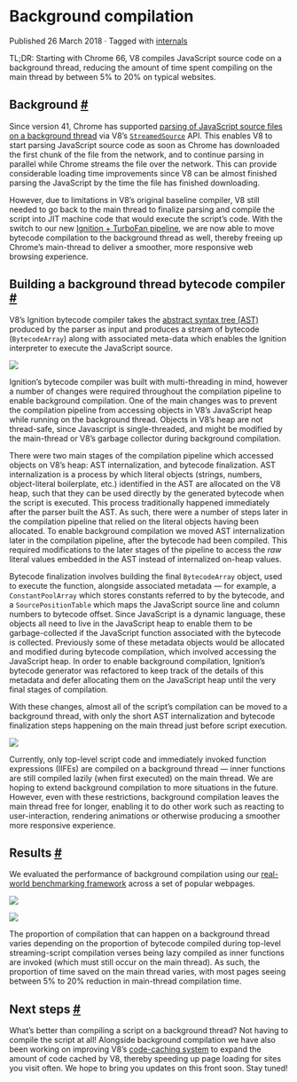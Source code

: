 Background compilation
======================

Published 26 March 2018 · Tagged with [internals](/blog/tags/internals)

TL;DR: Starting with Chrome 66, V8 compiles JavaScript source code on a background thread, reducing the amount of time spent compiling on the main thread by between 5% to 20% on typical websites.

Background [#](#background)
---------------------------

Since version 41, Chrome has supported [parsing of JavaScript source files on a background thread](https://blog.chromium.org/2015/03/new-javascript-techniques-for-rapid.html) via V8’s [`StreamedSource`](https://cs.chromium.org/chromium/src/v8/include/v8.h?q=StreamedSource&sq=package:chromium&l=1389) API. This enables V8 to start parsing JavaScript source code as soon as Chrome has downloaded the first chunk of the file from the network, and to continue parsing in parallel while Chrome streams the file over the network. This can provide considerable loading time improvements since V8 can be almost finished parsing the JavaScript by the time the file has finished downloading.

However, due to limitations in V8’s original baseline compiler, V8 still needed to go back to the main thread to finalize parsing and compile the script into JIT machine code that would execute the script’s code. With the switch to our new [Ignition + TurboFan pipeline](/blog/launching-ignition-and-turbofan), we are now able to move bytecode compilation to the background thread as well, thereby freeing up Chrome’s main-thread to deliver a smoother, more responsive web browsing experience.

Building a background thread bytecode compiler [#](#building-a-background-thread-bytecode-compiler)
---------------------------------------------------------------------------------------------------

V8’s Ignition bytecode compiler takes the [abstract syntax tree (AST)](https://en.wikipedia.org/wiki/Abstract_syntax_tree) produced by the parser as input and produces a stream of bytecode (`BytecodeArray`) along with associated meta-data which enables the Ignition interpreter to execute the JavaScript source.

![](/_img/background-compilation/bytecode.svg)

Ignition’s bytecode compiler was built with multi-threading in mind, however a number of changes were required throughout the compilation pipeline to enable background compilation. One of the main changes was to prevent the compilation pipeline from accessing objects in V8’s JavaScript heap while running on the background thread. Objects in V8’s heap are not thread-safe, since Javascript is single-threaded, and might be modified by the main-thread or V8’s garbage collector during background compilation.

There were two main stages of the compilation pipeline which accessed objects on V8’s heap: AST internalization, and bytecode finalization. AST internalization is a process by which literal objects (strings, numbers, object-literal boilerplate, etc.) identified in the AST are allocated on the V8 heap, such that they can be used directly by the generated bytecode when the script is executed. This process traditionally happened immediately after the parser built the AST. As such, there were a number of steps later in the compilation pipeline that relied on the literal objects having been allocated. To enable background compilation we moved AST internalization later in the compilation pipeline, after the bytecode had been compiled. This required modifications to the later stages of the pipeline to access the _raw_ literal values embedded in the AST instead of internalized on-heap values.

Bytecode finalization involves building the final `BytecodeArray` object, used to execute the function, alongside associated metadata — for example, a `ConstantPoolArray` which stores constants referred to by the bytecode, and a `SourcePositionTable` which maps the JavaScript source line and column numbers to bytecode offset. Since JavaScript is a dynamic language, these objects all need to live in the JavaScript heap to enable them to be garbage-collected if the JavaScript function associated with the bytecode is collected. Previously some of these metadata objects would be allocated and modified during bytecode compilation, which involved accessing the JavaScript heap. In order to enable background compilation, Ignition’s bytecode generator was refactored to keep track of the details of this metadata and defer allocating them on the JavaScript heap until the very final stages of compilation.

With these changes, almost all of the script’s compilation can be moved to a background thread, with only the short AST internalization and bytecode finalization steps happening on the main thread just before script execution.

![](/_img/background-compilation/threads.svg)

Currently, only top-level script code and immediately invoked function expressions (IIFEs) are compiled on a background thread — inner functions are still compiled lazily (when first executed) on the main thread. We are hoping to extend background compilation to more situations in the future. However, even with these restrictions, background compilation leaves the main thread free for longer, enabling it to do other work such as reacting to user-interaction, rendering animations or otherwise producing a smoother more responsive experience.

Results [#](#results)
---------------------

We evaluated the performance of background compilation using our [real-world benchmarking framework](/blog/real-world-performance) across a set of popular webpages.

![](/_img/background-compilation/desktop.svg)

![](/_img/background-compilation/mobile.svg)

The proportion of compilation that can happen on a background thread varies depending on the proportion of bytecode compiled during top-level streaming-script compilation verses being lazy compiled as inner functions are invoked (which must still occur on the main thread). As such, the proportion of time saved on the main thread varies, with most pages seeing between 5% to 20% reduction in main-thread compilation time.

Next steps [#](#next-steps)
---------------------------

What’s better than compiling a script on a background thread? Not having to compile the script at all! Alongside background compilation we have also been working on improving V8’s [code-caching system](/blog/code-caching) to expand the amount of code cached by V8, thereby speeding up page loading for sites you visit often. We hope to bring you updates on this front soon. Stay tuned!